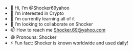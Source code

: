 - 👋 Hi, I’m @Shocker69yahoo
- 👀 I’m interested in Crypto
- 🌱 I’m currently learning all of it 
- 💞️ I’m looking to collaborate on Shocker
- 📫 How to reach me  Shocker.69@yahoo.com
- 😄 Pronouns: Shocker
- ⚡ Fun fact: Shocker is known worldwide and used daily! 
<!---
Shocker69yahoo/Shocker69yahoo is a ✨ special ✨ repository because its `README.md` (this file) appears on your GitHub profile.
You can click the Preview link to take a look at your changes.
--->
